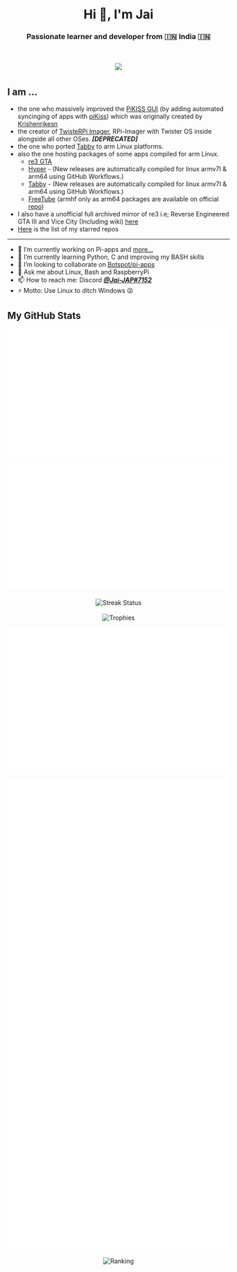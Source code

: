 <h1 align="center">Hi 👋, I'm Jai</h1>
<h3 align="center">Passionate learner and developer from 🇮🇳 India 🇮🇳<h1>
<p align="center">
<img src="https://img.shields.io/github/followers/Jai-JAP.svg?style=social&label=Follow%20Me" width="125">
<p>

## I am ...
- the one who massively improved the [PiKISS GUI](https://github.com/Jai-JAP/pikiss-gui) (by adding automated syncinging of apps with [piKiss](https://github.com/jmcerrejon/piKiss)) which was originally created by [Krishenrikesn](https://github.com/krishenriksen/pikiss-gui)
- the creator of [TwisteRPi Imager](https://github.com/Jai-JAP/TwisteRPi-Imager), RPi-Imager with Twister OS inside alongside all other OSes. ***[DEPRECATED]***
- the one who ported [Tabby](https://github.com/Eugeny/Tabby) to arm Linux platforms.
- also the one hosting packages of some apps compiled for arm Linux. 
  - [re3 GTA](https://github.com/Jai-JAP/RPi-GTA-re)
  - [Hyper](https://github.com/Jai-JAP/hyper-arm-builds) - (New releases are automatically compiled for linux armv7l & arm64 using GitHub Workflows.)
  - [Tabby](https://github.com/Jai-JAP/tabby-arm-builds) - (New releases are automatically compiled for linux armv7l & arm64 using GitHub Workflows.)
  - [FreeTube](https://github.com/Jai-JAP/freetube-armhf-builds) (armhf only as arm64 packages are available on official [repo](https://github.com/FreeTubeApp/FreeTube))
- I also have a unofficial full archived mirror of re3 i.e; Reverse Engineered GTA III and Vice City (Including wiki) [here](https://github.com/Jai-JAP/re-GTA)
- [Here](https://github.com/Jai-JAP/starred-repos) is the list of my starred repos
  
---
  
- 🔭 I’m currently working on Pi-apps and [more...](https://github.com/Jai-JAP?tab=repositories)
- 🌱 I’m currently learning Python, C and improving my BASH skills
- 👯 I’m looking to collaborate on [Botspot/pi-apps](https://github.com/Botspot/pi-apps)
- 💬 Ask me about Linux, Bash and RaspberryPi
- 📫 How to reach me: Discord ***[@Jai-JAP#7152](https://discord.com/users/812585254303825930)***
- ⚡ Motto: Use Linux to ditch Windows 😜

## My GitHub Stats

<p align="center">
<img src="https://github.com/jai-jap/gh-stats/blob/master/generated/overview.svg#gh-dark-mode-only" alt="GitHub Stats">
<img src="https://github.com/jai-jap/gh-stats/blob/master/generated/languages.svg#gh-dark-mode-only" alt="Most used languages"><br/><br/>
<img src="https://github-readme-streak-stats.herokuapp.com/?user=Jai-JAP&theme=nord" alt="Streak Status"><br/><br/>
<img src="https://github-profile-trophy.vercel.app/?username=Jai-JAP&theme=nord" alt="Trophies"><br/><br/>
<img src="achievements.svg" alt="Achievements" width="600"><br/><br/>
<img src="overview.svg" alt="Overview" width="600"><br/><br/>
<img src="https://github-readme-stats.vercel.app/api?username=Jai-JAP&show_icons=true&theme=nord" alt="Ranking">
<p/>

